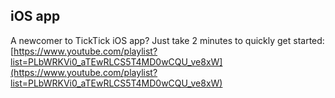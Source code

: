 ## iOS app
A newcomer to TickTick iOS app? Just take 2 minutes to quickly get started:
[https://www.youtube.com/playlist?list=PLbWRKVi0_aTEwRLCS5T4MD0wCQU_ve8xW](https://www.youtube.com/playlist?list=PLbWRKVi0_aTEwRLCS5T4MD0wCQU_ve8xW)
